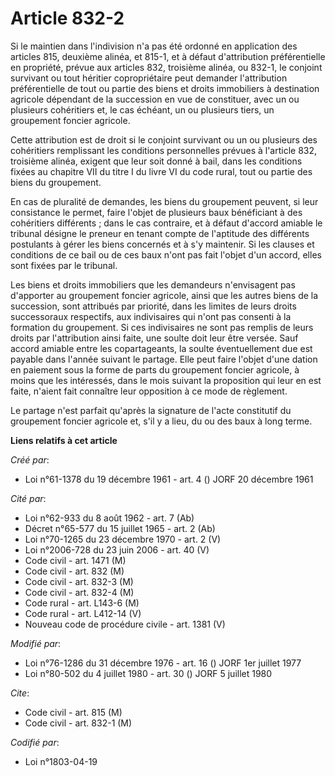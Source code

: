 # Article 832-2

Si le maintien dans l'indivision n'a pas été ordonné en application des articles 815, deuxième alinéa, et 815-1, et à défaut
d'attribution préférentielle en propriété, prévue aux articles 832, troisième alinéa, ou 832-1, le conjoint survivant ou tout
héritier copropriétaire peut demander l'attribution préférentielle de tout ou partie des biens et droits immobiliers à
destination agricole dépendant de la succession en vue de constituer, avec un ou plusieurs cohéritiers et, le cas échéant, un
ou plusieurs tiers, un groupement foncier agricole.

Cette attribution est de droit si le conjoint survivant ou un ou plusieurs des cohéritiers remplissant les conditions
personnelles prévues à l'article 832, troisième alinéa, exigent que leur soit donné à bail, dans les conditions fixées au
chapitre VII du titre I du livre VI du code rural, tout ou partie des biens du groupement.

En cas de pluralité de demandes, les biens du groupement peuvent, si leur consistance le permet, faire l'objet de plusieurs
baux bénéficiant à des cohéritiers différents ; dans le cas contraire, et à défaut d'accord amiable le tribunal désigne le
preneur en tenant compte de l'aptitude des différents postulants à gérer les biens concernés et à s'y maintenir. Si les
clauses et conditions de ce bail ou de ces baux n'ont pas fait l'objet d'un accord, elles sont fixées par le tribunal.

Les biens et droits immobiliers que les demandeurs n'envisagent pas d'apporter au groupement foncier agricole, ainsi que les
autres biens de la succession, sont attribués par priorité, dans les limites de leurs droits successoraux respectifs, aux
indivisaires qui n'ont pas consenti à la formation du groupement. Si ces indivisaires ne sont pas remplis de leurs droits par
l'attribution ainsi faite, une soulte doit leur être versée. Sauf accord amiable entre les copartageants, la soulte
éventuellement due est payable dans l'année suivant le partage. Elle peut faire l'objet d'une dation en paiement sous la
forme de parts du groupement foncier agricole, à moins que les intéressés, dans le mois suivant la proposition qui leur en
est faite, n'aient fait connaître leur opposition à ce mode de règlement.

Le partage n'est parfait qu'après la signature de l'acte constitutif du groupement foncier agricole et, s'il y a lieu, du ou
des baux à long terme.

**Liens relatifs à cet article**

_Créé par_:

  - Loi n°61-1378 du 19 décembre 1961 - art. 4 () JORF 20 décembre 1961

_Cité par_:

  - Loi n°62-933 du 8 août 1962 - art. 7 (Ab)
  - Décret n°65-577 du 15 juillet 1965 - art. 2 (Ab)
  - Loi n°70-1265 du 23 décembre 1970 - art. 2 (V)
  - Loi n°2006-728 du 23 juin 2006 - art. 40 (V)
  - Code civil - art. 1471 (M)
  - Code civil - art. 832 (M)
  - Code civil - art. 832-3 (M)
  - Code civil - art. 832-4 (M)
  - Code rural - art. L143-6 (M)
  - Code rural - art. L412-14 (V)
  - Nouveau code de procédure civile - art. 1381 (V)

_Modifié par_:

  - Loi n°76-1286 du 31 décembre 1976 - art. 16 () JORF 1er juillet 1977
  - Loi n°80-502 du 4 juillet 1980 - art. 30 () JORF 5 juillet 1980

_Cite_:

  - Code civil - art. 815 (M)
  - Code civil - art. 832-1 (M)

_Codifié par_:

  - Loi n°1803-04-19
